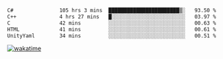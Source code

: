 <!--START_SECTION:waka-->

```txt
C#               105 hrs 3 mins  ███████████████████████▒░   93.50 %
C++              4 hrs 27 mins   █░░░░░░░░░░░░░░░░░░░░░░░░   03.97 %
C                42 mins         ░░░░░░░░░░░░░░░░░░░░░░░░░   00.63 %
HTML             41 mins         ░░░░░░░░░░░░░░░░░░░░░░░░░   00.61 %
UnityYaml        34 mins         ░░░░░░░░░░░░░░░░░░░░░░░░░   00.51 %
```

<!--END_SECTION:waka-->
[![wakatime](https://wakatime.com/badge/user/6c2f442e-41b4-42e3-bc06-d5d8203ad1da.svg)](https://wakatime.com/@6c2f442e-41b4-42e3-bc06-d5d8203ad1da)
